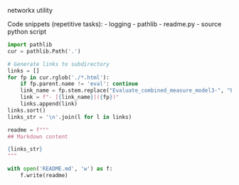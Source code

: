 networkx utility


Code snippets (repetitive tasks):
	- logging
	- pathlib
	- readme.py
	- source python script


```python
import pathlib
cur = pathlib.Path('.')

# Generate links to subdirectory
links = []
for fp in cur.rglob('./*.html'):
	if fp.parent.name != 'eval': continue
	link_name = fp.stem.replace("Evaluate_combined_measure_model3-", "Eval-model-")
	link = f"- [{link_name}]({fp})"
	links.append(link)
links.sort()
links_str = '\n'.join(l for l in links)

readme = f"""
## Markdown content

{links_str}
"""

with open('README.md', 'w') as f:
	f.write(readme)
```